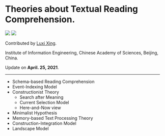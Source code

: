 # Theories about Textual Reading Comprehension.

![](https://img.shields.io/badge/Status-building-brightgreen) ![](https://img.shields.io/badge/-theory-blueviolet)

Contributed by [Luxi Xing](https://github.com/XingLuxi). 

Institute of Information Engineering, Chinese Academy of Sciences, Beijing, China. 

Update on **April. 25, 2021**.

-----

* Schema-based Reading Comprehension
* Event-Indexing Model
* Constructionist Theory
    * Search after Meaning
    * Current Selection Model
    * Here-and-Now view
* Minimalist Hypothesis
* Memory-based Text Processing Theory
* Construction-Integration Model
* Landscape Model